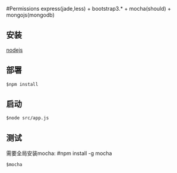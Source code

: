 #Permissions
express(jade,less) + bootstrap3.* + mocha(should) + mongojs(mongodb)
## 安装
[nodejs](http://nodejs.org)
## 部署
    $npm install
## 启动
    $node src/app.js
## 测试
需要全局安装mocha:
    #npm install -g mocha

    $mocha
